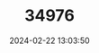 ---
title: "34976"
category: "Cola mossambicensis"
draft: false
date: 2024-02-22 13:03:50
languages:
  English: ["Large-Leaved Cola"]
---